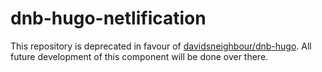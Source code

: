 # dnb-hugo-netlification

This repository is deprecated in favour of [davidsneighbour/dnb-hugo](https://github.com/davidsneighbour/dnb-hugo). All future development of this component will be done over there.
